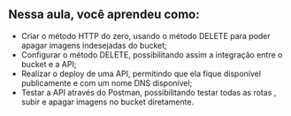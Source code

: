 ## Nessa aula, você aprendeu como:

- Criar o método HTTP do zero, usando o método DELETE para poder apagar imagens indesejadas do bucket;
- Configurar o método DELETE, possibilitando assim a integração entre o bucket e a API;
- Realizar o deploy de uma API, permitindo que ela fique disponível publicamente e com um nome DNS disponível;
- Testar a API através do Postman, possibilitando testar todas as rotas , subir e apagar imagens no bucket diretamente.